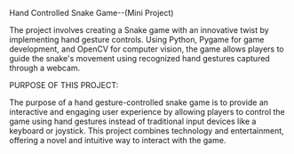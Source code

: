 Hand Controlled Snake Game--(Mini Project)

The project involves creating a Snake game with an innovative twist by implementing hand gesture controls. 
Using Python, Pygame for game development, and OpenCV for computer vision, the game allows players to guide the snake's movement using recognized hand gestures captured through a webcam.

PURPOSE OF THIS PROJECT:

The purpose of a hand gesture-controlled snake game is to provide an interactive and engaging user experience by allowing players to control the game using hand gestures instead of traditional input devices like a keyboard or joystick.
This project combines technology and entertainment, offering a novel and intuitive way to interact with the game.
